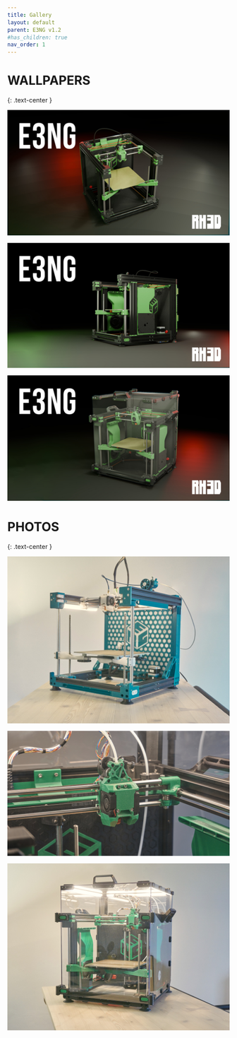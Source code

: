 ```yaml
---
title: Gallery
layout: default
parent: E3NG v1.2
#has_children: true
nav_order: 1
---
```

# WALLPAPERS
{: .text-center }

![](./assets/images/gallery/E3NG_WP1.jpg)

![](./assets/images/gallery/E3NG_WP2.jpg)

![](./assets/images/gallery/E3NG_WP3.jpg)

# PHOTOS
{: .text-center }

![](./assets/images/gallery/DSC03417_fhd.jpg)

![](./assets/images/gallery/DSC03444HD.jpg)

![](./assets/images/gallery/DSC03455_fhd.jpg)
